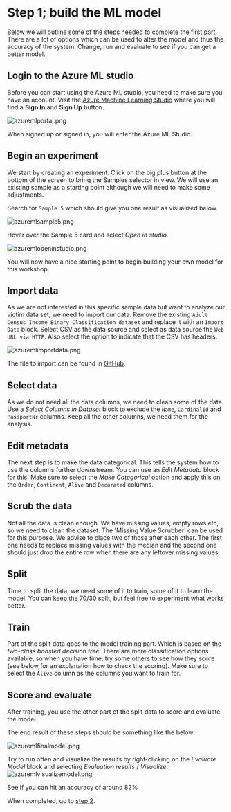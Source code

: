 # Step 1; build the ML model

Below we will outline some of the steps needed to complete the first part. There are a lot of options which can be used to alter the model and thus the accuracy of the system. Change, run and evaluate to see if you can get a better model.

## Login to the Azure ML studio

Before you can start using the Azure ML studio, you need to make sure you have an account. Visit the [Azure Machine Learning Studio](https://studio.azureml.net/) where you will find a **Sign In** and **Sign Up** button.

![azuremlportal.png](azuremlportal.png)

When signed up or signed in, you will enter the Azure ML Studio.

## Begin an experiment

We start by creating an experiment. Click on the big plus button at the bottom of the screen to bring the Samples selector in view. We will use an existing sample as a starting point although we will need to make some adjustments.

Search for `Sample 5` which should give you one result as visualized below.

![azuremlsample5.png](azuremlsample5.png)

Hover over the Sample 5 card and select _Open in studio_.

![azuremlopeninstudio.png](azuremlopeninstudio.png)

You will now have a nice starting point to begin building your own model for this workshop.

## Import data

As we are not interested in this specific sample data but want to analyze our victim data set, we need to import our data. Remove the existing `Adult Census Income Binary Classification dataset` and replace it with an `Import Data` block. Select CSV as the data source and select as data source the `Web URL via HTTP`. Also select the option to indicate that the CSV has headers.

![azuremlimportdata.png](azuremlimportdata.png)

The file to import can be found in [GitHub](https://raw.githubusercontent.com/KeesV/iol-ml-challenge/master/Cardinals.csv).

## Select data

As we do not need all the data columns, we need to clean some of the data. Use a *Select Columns in Dataset* block to exclude the `Name`, `CardinalId` and `PassportNr` columns. Keep all the other columns, we need them for the analysis.

## Edit metadata

The next step is to make the data categorical. This tells the system how to use the columns further downstream. You can use an *Edit Metadata* block for this. Make sure to select the *Make Categorical* option and apply this on the `Order`, `Continent`, `Alive` and `Decorated` columns.  

## Scrub the data

Not all the data is clean enough. We have missing values, empty rows etc, so we need to clean the dataset. The 'Missing Value Scrubber' can be used for this purpose. We advise to place two of those after each other. The first one needs to replace missing values with the median and the second one should just drop the entire row when there are any leftover missing values.

## Split

Time to split the data, we need some of it to train, some of it to learn the model. You can keep the 70/30 split, but feel free to experiment what works better.

## Train

Part of the split data goes to the model training part. Which is based on the *two-class boosted decision tree*. There are more classification options available, so when you have time, try some others to see how they score (see below for an explanation how to check the scoring). Make sure to select the `Alive` column as the columns you want to train for.

## Score and evaluate

After training, you use the other part of the split data to score and evaluate the model. 

The end result of these steps should be something like the below:

![azuremlfinalmodel.png](azuremlfinalmodel.png)

Try to run often and visualize the results by right-clicking on the *Evaluate Model* block and selecting *Evaluation results* / *Visualize*.
![azuremlvisualizemodel.png](azuremlvisualizemodel.png)

See if you can hit an accuracy of around 82%

When completed, go to [step 2](step2.md).
